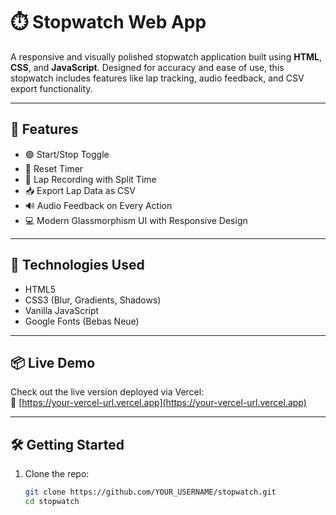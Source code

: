# ⏱️ Stopwatch Web App

A responsive and visually polished stopwatch application built using **HTML**, **CSS**, and **JavaScript**. Designed for accuracy and ease of use, this stopwatch includes features like lap tracking, audio feedback, and CSV export functionality.

---

## 🚀 Features

- 🟢 Start/Stop Toggle
- 🔁 Reset Timer
- 📝 Lap Recording with Split Time
- 📥 Export Lap Data as CSV
- 🔊 Audio Feedback on Every Action
- 💻 Modern Glassmorphism UI with Responsive Design

---

## 🔧 Technologies Used

- HTML5
- CSS3 (Blur, Gradients, Shadows)
- Vanilla JavaScript
- Google Fonts (Bebas Neue)

---


## 📦 Live Demo

Check out the live version deployed via Vercel:  
🔗 [https://your-vercel-url.vercel.app](https://your-vercel-url.vercel.app)

---

## 🛠️ Getting Started

1. Clone the repo:
   ```bash
   git clone https://github.com/YOUR_USERNAME/stopwatch.git
   cd stopwatch
